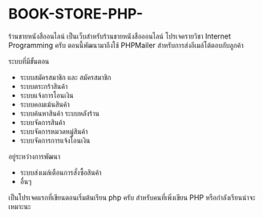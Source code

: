 # BOOK-STORE-PHP-
ร้านขายหนังสืออนไลน์
เป็นเว็บสำหรับร้านขายหนังสือออนไลน์ โปรเจครายวิชา Internet Programming ครับ 
ตอนนี้พัฒนามาถึงใช้ PHPMailer สำหรับการส่งอีเมล์โต้ตอบกับลูกค้า 

ระบบที่มีขั้นตอน 
- ระบบสมัครสมาชิก และ สมัครสมาชิก
- ระบบตระกร้าสินค้า 
- ระบบแจ้งการโอนเงิน 
- ระบบคอมเม้นสินค้า
- ระบบค้นหาสินค้า 
ระบบหลังร้าน 
- ระบบจัดการสินค้า 
- ระบบจัดการหมวดหมู่สินค้า 
- ระบบจัดการการแจ้งโอนเงิน 

อยู่ระหว่างการพัฒนา
- ระบบส่งเมล์เตือนการสั่งซื้อสินค้า 
- อื่นๆ

เป็นโปรเจคแรกที่เขียนตอนเริ่มต้นเรียน php ครับ 
สำหรับคนที่เพิ่งเขียน PHP หรือกำลังเรียนน่าจะเหมาะนะ



